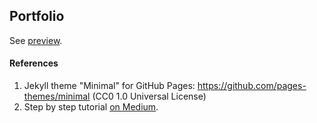 ## Portfolio

See [preview](https://robertofranceschi.github.io/).

#### References

1. Jekyll theme "Minimal" for GitHub Pages: https://github.com/pages-themes/minimal (CC0 1.0 Universal License)
2. Step by step tutorial [on Medium](https://medium.com/@evanca/set-up-your-portfolio-website-in-less-than-10-minutes-with-github-pages-d0efa8ff56fd).

